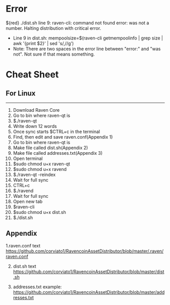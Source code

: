 # Error
${red}
./dist.sh line 9: raven-cli: command not found
error:  was not a number. Halting distribution with critical error.
- Line 9 in dist.sh: mempoolsize=$(raven-cli getmempoolinfo  | grep size | awk '{print $2}' | sed 's/,//g')
- Note:  There are two spaces in the error line between "error:" and "was not".  Not sure if that means something.


# Cheat Sheet
## For Linux
_____________
1. Download Raven Core
2. Go to bin where raven-qt is
3. $./raven-qt
4. Write down 12 words
5. Once sync starts $CTRL+c in the terminal
6. Find, then edit and save raven.conf(Appendix 1)
8. Go to bin where raven-qt is
9. Make file called dist.sh(Appendix 2)
11. Make file called addresses.txt(Appendix 3)
13. Open terminal
14. $sudo chmod u+x raven-qt
15. $sudo chmod u+x ravend
16. $./raven-qt -reindex
17. Wait for full sync
18. CTRL+c
19. $./ravend
20. Wait for full sync
21. Open new tab
22. $raven-cli
23. $sudo chmod u+x dist.sh
24. $./dist.sh


## Appendix

1.raven.conf text
https://github.com/corviato1/RavencoinAssetDistributor/blob/master/.raven/raven.conf 

2. dist.sh text
https://github.com/corviato1/RavencoinAssetDistributor/blob/master/dist.sh 

3. addresses.txt example:
https://github.com/corviato1/RavencoinAssetDistributor/blob/master/addresses.txt 






